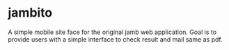 jambito
=======

A simple mobile site face for the original jamb web application. Goal is to provide users with a simple interface to check result and mail same as pdf.
